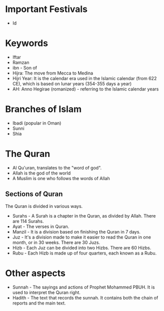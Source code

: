 # Important Festivals
- Id
# Keywords
- Iftar
- Ramzan
- ibn - Son of
- Hijra: The move from Mecca to Medina
- Hijri Year: It is the calendar era used in the Islamic calendar (from 622 CE), which is based on lunar years (354-355 days a year)
- AH: Anno Hegirae (romanized) - referring to the Islamic calendar years
# Branches of Islam
- Ibadi (popular in Oman)
- Sunni
- Shia
# The Quran
- Al Qu'uran, translates to the "word of god".
- Allah is the god of the world
- A Muslim is one who follows the words of Allah
## Sections of Quran
The Quran is divided in various ways.

- Surahs - A Surah is a chapter in the Quran, as divided by Allah. There are 114 Surahs.
- Ayat - The verses in Quran.
- Manzil - It is a division based on finishing the Quran in 7 days.
- Juz - It's a division made to make it easier to read the Quran in one month, or in 30 weeks. There are 30 Juzs.
- Hizb - Each Juz can be divided into two Hizbs. There are 60 Hizbs.
- Rubu - Each Hizb is made up of four quarters, each known as a Rubu.
# Other aspects
- Sunnah - The sayings and actions of Prophet Mohammed PBUH. It is used to interpret the Quran right.
- Hadith - The text that records the sunnah. It contains both the chain of reports and the main text.